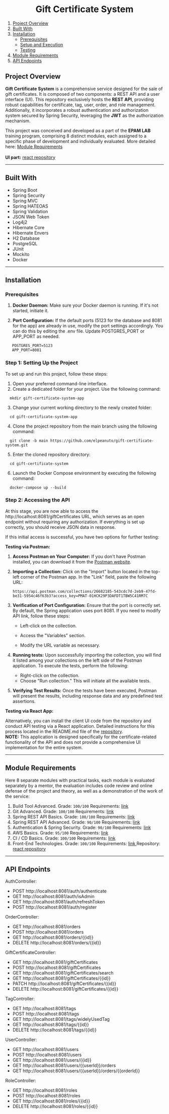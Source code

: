 <div style="text-align: center;">
  <h1>Gift Certificate System</h1>
</div>

1. [Project Overview](#project-overview)
2. [Built With](#built-with)
3. [Installation](#installation)
    - [Prerequisites](#prerequisites)
    - [Setup and Execution](#setup-and-execution)
    - [Testing](#testing)
4. [Module Requirements](#module-requirements)
5. [API Endpoints](#api-endpoints)

## Project Overview

<b>Gift Certificate System</b> is a comprehensive service designed for the sale of gift certificates. It is composed of
two components: a REST API and a user interface (UI). This repository exclusively hosts the <b>REST API</b>, providing
robust capabilities for certificate, tag, user, order, and role management. Additionally, it incorporates a robust
authentication and authorization system secured by Spring Security, leveraging the <b>JWT</b> as the authorization
mechanism.

This project was conceived and developed as a part of the <b>EPAM LAB</b> training program, comprising 8 distinct
modules, each assigned to a specific phase of development and individually evaluated. More detailed
here: [Module Requirements](#module-requirements)<br><br>
<b>UI part:</b> <a href="https://github.com/elpeanuto/gift-certificate-system-react"> react repository</a>


---

## Built With

* Spring Boot
* Spring Security
* Spring MVC
* Spring HATEOAS
* Spring Validation
* JSON Web Token
* Log4j2
* Hibernate Core
* Hibernate Envers
* H2 Database
* PostgreSQL
* JUnit
* Mockito
* Docker

---

## Installation

### Prerequisites

1. <b>Docker Daemon:</b> Make sure your Docker daemon is running. If it's not started, initiate it.

2. <b>Port Configuration:</b> If the default ports (5123 for the database and 8081 for the app) are already in use,
   modify the port settings accordingly. You can do this by editing the .env file. Update POSTGRES_PORT or APP_PORT as
   needed.

```
   POSTGRES_PORT=5123
   APP_PORT=8081
```

### Step 1: Setting Up the Project

To set up and run this project, follow these steps:

1. Open your preferred command-line interface.
2. Create a dedicated folder for your project. Use the following command:

```
  mkdir gift-certificate-system-app
```

3. Change your current working directory to the newly created folder:

```
  cd gift-certificate-system-app
```

4. Clone the project repository from the main branch using the following command:

```
  git clone -b main https://github.com/elpeanuto/gift-certificate-system.git
```

5. Enter the cloned repository directory:

```
  cd gift-certificate-system
```

6. Launch the Docker Compose environment by executing the following command:

```
  docker-compose up --build
```

### Step 2: Accessing the API

At this stage, you are now able to access the http://localhost:8081/giftCertificates URL, which serves as an open
endpoint without requiring any authorization. If everything is set up correctly, you should receive JSON data in
response.

If this initial access is successful, you have two options for further testing:

<b>Testing via Postman:</b>

1. **Access Postman on Your Computer:**
   If you don't have Postman installed, you can download it from the <a href="https://www.postman.com/downloads/">
   Postman website</a>.

2. **Importing a Collection:** Click on the "Import" button located in the top-left corner of the Postman app.
   In the "Link" field, paste the following URL:
      ```
      https://api.postman.com/collections/26682185-543cdc7d-2eb9-47fd-be31-5954c46f63b3?access_key=PMAT-01HCK29P3DAFDT1TBW5C41RM7C
      ```

3. **Verification of Port Configuration:** Ensure that the port is correctly set. By default, the Spring application uses port 8081. If you need to modify API link, follow these steps:
   
   - Left-click on the collection.

   - Access the "Variables" section.

   - Modify the URL variable as necessary.

4. **Running tests:**
   Upon successfully importing the collection, you will find it listed among your collections on the left side of the Postman application. To execute the tests, perform the following:
   - Right-click on the collection.
   - Choose "Run collection." This will initiate all the available tests.

5. **Verifying Test Results:**
   Once the tests have been executed, Postman will present the results, including response data and any predefined test assertions.

<b>Testing via React App:</b>

   Alternatively, you can install the client UI code from the repository and conduct API
   testing via a React application. Detailed instructions for this process located in the README.md file of
   the <a href="https://github.com/elpeanuto/gift-certificate-system-react">repository</a>.<br> <b>NOTE:</b> This
   application is designed specifically for the certificate-related functionality of the API and does not provide a
   comprehensive UI implementation for the entire system.

[//]: # (Here are the admin credentials you can use for authentication:)

[//]: # ()

[//]: # (```)

[//]: # (Email: admin@gmail.com)

[//]: # (Password: admin)

[//]: # (```)

[//]: # ()

[//]: # (Using these credentials, you can access the necessary authentication token, allowing you to efficiently test the)

[//]: # (application's functionality and interact seamlessly with the API.)

---

## Module Requirements

Here 8 separate modules with practical tasks, each module is evaluated separately by a mentor, the evaluation includes
code review and online defense of the project and theory, as well as a demonstration of the work of the service:

1. Build Tool Advanced. Grade: `100/100`
   Requirements: <a href="https://github.com/mjc-school/MJC-School/blob/old/stage%20%233/java/module%20%231.%20GIT%20%26%20Build%20Tools/build%20tools/build_tools_task.md">
   link </a>
2. Git Advanced. Grade: `100/100`
   Requirements: <a href="https://github.com/mjc-school/MJC-School/blob/old/stage%20%233/java/module%20%231.%20GIT%20%26%20Build%20Tools/git/git_task.md">
   link </a>
3. Spring REST API Basics. Grade: `100/100`
   Requirements: <a href="https://github.com/mjc-school/MJC-School/blob/old/stage%20%233/java/module%20%232.%20REST%20API%20Basics/rest_api_basics_task.md">
   link </a>
4. Spring REST API Advanced. Grade: `90/100`
   Requirements: <a href="https://github.com/mjc-school/MJC-School/blob/old/stage%20%233/java/module%20%233.%20REST%20API%20Advanced/rest_api_advanced.md">
   link </a>
5. Authentication & Spring Security. Grade: `90/100`
   Requirements: <a href="https://github.com/mjc-school/MJC-School/blob/old/stage%20%233/java/module%20%234.%20Authentication%20%26%20Spring%20Security/authentication_and_spring_security_task.md">
   link </a>
6. AWS Basics. Grade: `95/100`
   Requirements: <a href="https://github.com/mjc-school/MJC-School/blob/old/stage%20%233/java/module%20%235.%20AWS/aws_task.md">
   link </a>
7. CI / CD Basics. Grade: `100/100`
   Requirements: <a href="https://github.com/mjc-school/MJC-School/blob/old/stage%20%233/java/module%20%236.%20CI-CD/ci_cd_task.md">
   link </a>
8. Front-End Technologies. Grade: `100/100`
   Requirements: <a href="https://github.com/mjc-school/MJC-School/blob/old/stage%20%233/java/module%20%237.%20UI/react/react_task.md">
   link </a> Repository: <a href="https://github.com/elpeanuto/gift-certificate-system-react"> react repository</a>

---

## API Endpoints

AuthController:

- POST http://localhost:8081/auth/authenticate
- GET http://localhost:8081/auth/isAdmin
- GET http://localhost:8081/auth/refreshToken
- POST http://localhost:8081/auth/register

OrderController:

- GET http://localhost:8081/orders
- POST http://localhost:8081/orders
- GET http://localhost:8081/orders/{{id}}
- DELETE http://localhost:8081/orders/{{id}}

GiftCertificateController:

- GET http://localhost:8081/giftCertificates
- POST http://localhost:8081/giftCertificates
- GET http://localhost:8081/giftCertificates/search
- GET http://localhost:8081/giftCertificates/{{id}}
- PATCH http://localhost:8081/giftCertificates/{{id}}
- DELETE http://localhost:8081/giftCertificates/{{id}}

TagController:

- GET http://localhost:8081/tags
- POST http://localhost:8081/tags
- GET http://localhost:8081/tags/widelyUsedTag
- GET http://localhost:8081/tags/{{id}}
- DELETE http://localhost:8081/tags/{{id}}

UserController:

- GET http://localhost:8081/users
- POST http://localhost:8081/users
- GET http://localhost:8081/users/{{id}}
- GET http://localhost:8081/users/{{userId}}/orders
- GET http://localhost:8081/users/{{userId}}/orders/{{orderId}}

RoleController:

- GET http://localhost:8081/roles
- POST http://localhost:8081/roles
- GET http://localhost:8081/roles/{{id}}
- DELETE http://localhost:8081/roles/{{id}}
